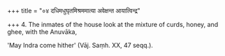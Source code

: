 +++
title = "०४ दधिमधुघृतमिश्रममात्या अवेक्षन्त आयात्विन्द्र"

+++
4. The inmates of the house look at the mixture of curds, honey, and ghee, with the Anuvāka,

'May Indra come hither' (Vāj. Saṃh. XX, 47 seqq.).
